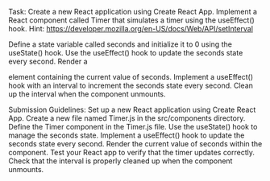 Task: Create a new React application using Create React App. Implement a React component called Timer that simulates a timer using the useEffect() hook. Hint: https://developer.mozilla.org/en-US/docs/Web/API/setInterval

Define a state variable called seconds and initialize it to 0 using the useState() hook.
Use the useEffect() hook to update the seconds state every second.
Render a <div> element containing the current value of seconds.
Implement a useEffect() hook with an interval to increment the seconds state every second.
Clean up the interval when the component unmounts.

Submission Guidelines:
Set up a new React application using Create React App.
Create a new file named Timer.js in the src/components directory.
Define the Timer component in the Timer.js file.
Use the useState() hook to manage the seconds state.
Implement a useEffect() hook to update the seconds state every second.
Render the current value of seconds within the component.
Test your React app to verify that the timer updates correctly.
Check that the interval is properly cleaned up when the component unmounts.
